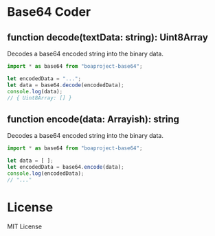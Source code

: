 Base64 Coder
============

function decode(textData: string): Uint8Array
---------------------------------------------

Decodes a base64 encoded string into the binary data.

```javascript
import * as base64 from "boaproject-base64";

let encodedData = "...";
let data = base64.decode(encodedData);
console.log(data);
// { Uint8Array: [] }
```

function encode(data: Arrayish): string
---------------------------------------

Decodes a base64 encoded string into the binary data.

```javascript
import * as base64 from "boaproject-base64";

let data = [ ];
let encodedData = base64.encode(data);
console.log(encodedData);
// "..."
```

License
=======

MIT License
